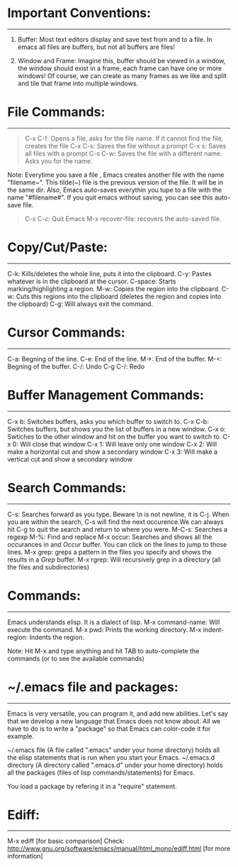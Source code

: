 # Important Conventions:
-----------------------

1. Buffer:
Most text editors display and save text from and to a file. In emacs all files are buffers, but not all buffers are files!

2. Window and Frame:
Imagine this, buffer should be viewed in a window, the window should exist in a frame, each frame can have one or more windows!
Of course, we can create as many frames as we like and split and tile that frame into multiple windows.



# File Commands:
---------------
> C-x C-f: Opens a file, asks for the file name. If it cannot find the file, creates the file
> C-x C-s: Saves the file without a prompt
> C-x s: Saves all files with a prompt
> C-s C-w: Saves the file with a different name. Asks you for the name.

Note:
Everytime you save a file , Emacs creates another file with the name "filename~". This tilde(~) file is the previous version of the file. It will be in the same dir. Also, Emacs auto-saves everythin you tupe to a file with the name "#filename#". If you quit emacs without saving, you can see this auto-save file.

> C-x C-c: Quit Emacs
> M-x recover-file: recovers the auto-saved file.

# Copy/Cut/Paste:
-----------------
C-k: Kills/deletes the whole line, puts it into the clipboard.
C-y: Pastes whatever is in the clipboard at the cursor.
C-space: Starts marking/highlighting a region.
M-w: Copies the region into the clipboard.
C-w: Cuts this regions into the clipboard (deletes the region and copies into the clipboard)
C-g: Will always exit the command.

# Cursor Commands:
------------------
C-a: Begning of the line.
C-e: End of the line.
M->: End of the buffer.
M-<: Begning of the buffer.
C-/: Undo
C-g C-/: Redo

# Buffer Management Commands:
-----------------------------
C-x b: Switches buffers, asks you which buffer to switch to.
C-x C-b: Switches buffers, but shows you the list of buffers in a new window.
C-x o: Swtiches to the other window and hit <enter> on the buffer you want to switch to.
C-x 0: Will close that window
C-x 1: Will leave only one window
C-x 2: Will make a horizontal cut and show a secondary window
C-x 3: Will make a vertical cut and show a secondary window

# Search Commands:
-----------------
C-s: Searches forward as you type. Beware \n is not newline, it is C-j. When you are within the search, C-s will find the next occurence.We can always hit C-g to quit the search and return to where you were.
M-C-s: Searches a regexp
M-%: Find and replace
M-x occur: Searches and shows all the occurances in and *Occur* buffer. You can click on the lines to jump to those lines.
M-x grep: greps a pattern in the files you specify and shows the results in a *Grep* buffer.
M-x rgrep: Will recursively grep in a directory (all the files and subdirectories)

# Commands:
-----------
Emacs understands elisp. It is a dialect of lisp.
M-x command-name: Will execute the command.
M-x pwd: Prints the working directory.
M-x indent-region: Indents the region.

Note:
Hit M-x and type anything and hit TAB to auto-complete the commands (or to see the available commands)

# ~/.emacs file and packages:
-----------------------------
Emacs is very versatile, you can program it, and add new abilities. Let's say that we develop a new language that Emacs does not know about. All we have to do is to write a "package" so that Emacs can color-code it for example.

~/.emacs file (A file called ".emacs" under your home directory) holds all the elisp statements that is run when you start your Emacs.
~/.emacs.d directory (A directory called ".emacs.d" under your home directory) holds all the packages (files of lisp commands/statements) for Emacs.

You load a package by refering it in a "require" statement. 

# Ediff:
--------
M-x ediff [for basic comparison]
Check: http://www.gnu.org/software/emacs/manual/html_mono/ediff.html [for more information]

